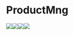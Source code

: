 # ProductMng

<img src="https://img.shields.io/badge/JAVA 17-007396?style=for-the-badge&logo=JAVA&logoColor=white"><img src="https://img.shields.io/badge/Spring%20Boot%202.7.9-6DB33F?style=for-the-badge&logo=SpringBoot&logoColor=white"><img src="https://img.shields.io/badge/Gradle-02303A?style=for-the-badge&logo=Gradle&logoColor=white"><img src="https://img.shields.io/badge/JSP-ED8106?style=for-the-badge&logo=JSP&logoColor=white">
